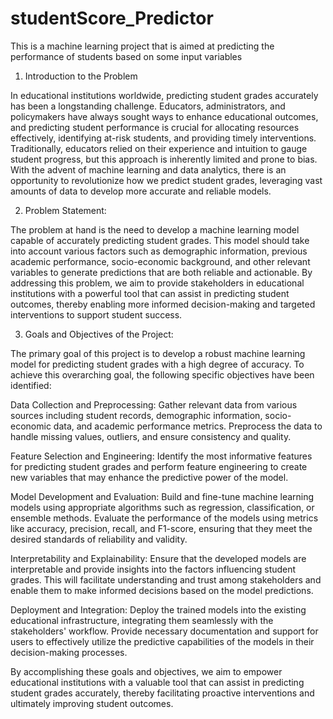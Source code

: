 # studentScore_Predictor
This is a machine learning project that is aimed at predicting the performance of students based on some input variables 
1.  Introduction to the Problem

In educational institutions worldwide, predicting student grades accurately has been a longstanding challenge. Educators, administrators, and policymakers have always sought ways to enhance educational outcomes, and predicting student performance is crucial for allocating resources effectively, identifying at-risk students, and providing timely interventions. Traditionally, educators relied on their experience and intuition to gauge student progress, but this approach is inherently limited and prone to bias. With the advent of machine learning and data analytics, there is an opportunity to revolutionize how we predict student grades, leveraging vast amounts of data to develop more accurate and reliable models.

2. Problem Statement:

The problem at hand is the need to develop a machine learning model capable of accurately predicting student grades. This model should take into account various factors such as demographic information, previous academic performance, socio-economic background, and other relevant variables to generate predictions that are both reliable and actionable. By addressing this problem, we aim to provide stakeholders in educational institutions with a powerful tool that can assist in predicting student outcomes, thereby enabling more informed decision-making and targeted interventions to support student success.

3. Goals and Objectives of the Project:

The primary goal of this project is to develop a robust machine learning model for predicting student grades with a high degree of accuracy. To achieve this overarching goal, the following specific objectives have been identified:

Data Collection and Preprocessing: Gather relevant data from various sources including student records, demographic information, socio-economic data, and academic performance metrics. Preprocess the data to handle missing values, outliers, and ensure consistency and quality.

Feature Selection and Engineering: Identify the most informative features for predicting student grades and perform feature engineering to create new variables that may enhance the predictive power of the model.

Model Development and Evaluation: Build and fine-tune machine learning models using appropriate algorithms such as regression, classification, or ensemble methods. Evaluate the performance of the models using metrics like accuracy, precision, recall, and F1-score, ensuring that they meet the desired standards of reliability and validity.

Interpretability and Explainability: Ensure that the developed models are interpretable and provide insights into the factors influencing student grades. This will facilitate understanding and trust among stakeholders and enable them to make informed decisions based on the model predictions.

Deployment and Integration: Deploy the trained models into the existing educational infrastructure, integrating them seamlessly with the stakeholders' workflow. Provide necessary documentation and support for users to effectively utilize the predictive capabilities of the models in their decision-making processes.

By accomplishing these goals and objectives, we aim to empower educational institutions with a valuable tool that can assist in predicting student grades accurately, thereby facilitating proactive interventions and ultimately improving student outcomes.
